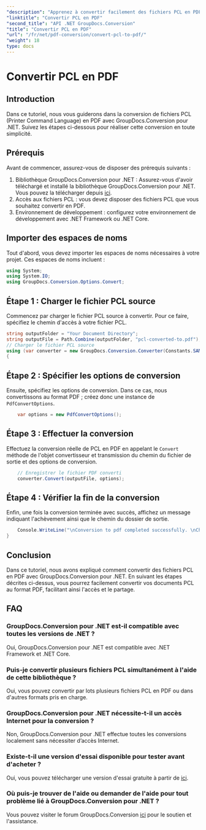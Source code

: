 ```yaml
---
"description": "Apprenez à convertir facilement des fichiers PCL en PDF avec GroupDocs.Conversion pour .NET. Suivez notre guide étape par étape."
"linktitle": "Convertir PCL en PDF"
"second_title": "API .NET GroupDocs.Conversion"
"title": "Convertir PCL en PDF"
"url": "/fr/net/pdf-conversion/convert-pcl-to-pdf/"
"weight": 18
type: docs
---
```

# Convertir PCL en PDF

## Introduction
Dans ce tutoriel, nous vous guiderons dans la conversion de fichiers PCL (Printer Command Language) en PDF avec GroupDocs.Conversion pour .NET. Suivez les étapes ci-dessous pour réaliser cette conversion en toute simplicité.
## Prérequis
Avant de commencer, assurez-vous de disposer des prérequis suivants :
1. Bibliothèque GroupDocs.Conversion pour .NET : Assurez-vous d'avoir téléchargé et installé la bibliothèque GroupDocs.Conversion pour .NET. Vous pouvez la télécharger depuis [ici](https://releases.groupdocs.com/conversion/net/).
2. Accès aux fichiers PCL : vous devez disposer des fichiers PCL que vous souhaitez convertir en PDF.
3. Environnement de développement : configurez votre environnement de développement avec .NET Framework ou .NET Core.

## Importer des espaces de noms
Tout d'abord, vous devez importer les espaces de noms nécessaires à votre projet. Ces espaces de noms incluent :
```csharp
using System;
using System.IO;
using GroupDocs.Conversion.Options.Convert;
```
## Étape 1 : Charger le fichier PCL source
Commencez par charger le fichier PCL source à convertir. Pour ce faire, spécifiez le chemin d'accès à votre fichier PCL.
```csharp
string outputFolder = "Your Document Directory";
string outputFile = Path.Combine(outputFolder, "pcl-converted-to.pdf");
// Charger le fichier PCL source
using (var converter = new GroupDocs.Conversion.Converter(Constants.SAMPLE_PCL))
{
```
## Étape 2 : Spécifier les options de conversion
Ensuite, spécifiez les options de conversion. Dans ce cas, nous convertissons au format PDF ; créez donc une instance de `PdfConvertOptions`.
```csharp
	var options = new PdfConvertOptions();
```
## Étape 3 : Effectuer la conversion
Effectuez la conversion réelle de PCL en PDF en appelant le `Convert` méthode de l'objet convertisseur et transmission du chemin du fichier de sortie et des options de conversion.
```csharp
	// Enregistrer le fichier PDF converti
	converter.Convert(outputFile, options);
```
## Étape 4 : Vérifier la fin de la conversion
Enfin, une fois la conversion terminée avec succès, affichez un message indiquant l'achèvement ainsi que le chemin du dossier de sortie.
```csharp
	Console.WriteLine("\nConversion to pdf completed successfully. \nCheck output in {0}", outputFolder);
}
```

## Conclusion
Dans ce tutoriel, nous avons expliqué comment convertir des fichiers PCL en PDF avec GroupDocs.Conversion pour .NET. En suivant les étapes décrites ci-dessus, vous pourrez facilement convertir vos documents PCL au format PDF, facilitant ainsi l'accès et le partage.
## FAQ
### GroupDocs.Conversion pour .NET est-il compatible avec toutes les versions de .NET ?
Oui, GroupDocs.Conversion pour .NET est compatible avec .NET Framework et .NET Core.
### Puis-je convertir plusieurs fichiers PCL simultanément à l'aide de cette bibliothèque ?
Oui, vous pouvez convertir par lots plusieurs fichiers PCL en PDF ou dans d'autres formats pris en charge.
### GroupDocs.Conversion pour .NET nécessite-t-il un accès Internet pour la conversion ?
Non, GroupDocs.Conversion pour .NET effectue toutes les conversions localement sans nécessiter d’accès Internet.
### Existe-t-il une version d'essai disponible pour tester avant d'acheter ?
Oui, vous pouvez télécharger une version d'essai gratuite à partir de [ici](https://releases.groupdocs.com/).
### Où puis-je trouver de l'aide ou demander de l'aide pour tout problème lié à GroupDocs.Conversion pour .NET ?
Vous pouvez visiter le forum GroupDocs.Conversion [ici](https://forum.groupdocs.com/c/conversion/11) pour le soutien et l'assistance.